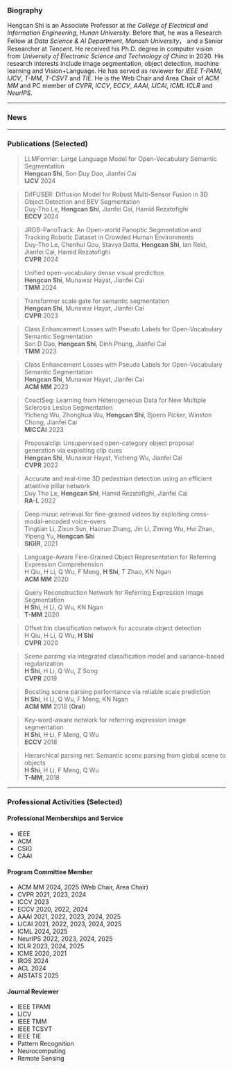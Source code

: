 ###  Biography

Hengcan Shi is an Associate Professor at *the College of Electrical and Information Engineering*, *Hunan University*. Before that, he was a Research Fellow at *Data Science & AI Department*, *Monash University*， and a Senior Researcher at *Tencent*. He received his Ph.D. degree in computer vision from *University of Electronic Science and Technology of China* in 2020. His research interests include image segmentation, object detection, machine learning and Vision+Language. He has served as reviewer for *IEEE T-PAMI*, *IJCV*, *T-MM*, *T-CSVT* and *TIE*. He is the Web Chair and Area Chair of *ACM MM* and PC member of *CVPR*, *ICCV*, *ECCV*, *AAAI*, *IJCAI*, *ICML* *ICLR* and *NeurIPS*.

****
###  News

****
###  Publications (Selected)

>LLMFormer: Large Language Model for Open-Vocabulary Semantic Segmentation   
>**Hengcan Shi**, Son Duy Dao, Jianfei Cai   
>**IJCV** 2024 

>DifFUSER: Diffusion Model for Robust Multi-Sensor Fusion in 3D Object Detection and BEV Segmentation   
>Duy-Tho Le, **Hengcan Shi**, Jianfei Cai, Hamid Rezatofighi   
>**ECCV** 2024 

>JRDB-PanoTrack: An Open-world Panoptic Segmentation and Tracking Robotic Dataset in Crowded Human Environments  
>Duy-Tho Le, Chenhui Gou, Stavya Datta, **Hengcan Shi**, Ian Reid, Jianfei Cai, Hamid Rezatofighi   
>**CVPR** 2024 

>Unified open-vocabulary dense visual prediction   
>**Hengcan Shi**, Munawar Hayat, Jianfei Cai   
>**TMM** 2024

>Transformer scale gate for semantic segmentation  
>**Hengcan Shi**, Munawar Hayat, Jianfei Cai  
>**CVPR** 2023

>Class Enhancement Losses with Pseudo Labels for Open-Vocabulary Semantic Segmentation   
>Son D Dao, **Hengcan Shi**, Dinh Phung, Jianfei Cai    
>**TMM** 2023

>Class Enhancement Losses with Pseudo Labels for Open-Vocabulary Semantic Segmentation   
>**Hengcan Shi**, Munawar Hayat, Jianfei Cai  
>**ACM MM** 2023

>CoactSeg: Learning from Heterogeneous Data for New Multiple Sclerosis Lesion Segmentation  
>Yicheng Wu, Zhonghua Wu, **Hengcan Shi**, Bjoern Picker, Winston Chong, Jianfei Cai   
>**MICCAI** 2023

>Proposalclip: Unsupervised open-category object proposal generation via exploiting clip cues  
>**Hengcan Shi**, Munawar Hayat, Yicheng Wu, Jianfei Cai  
>**CVPR** 2022

>Accurate and real-time 3D pedestrian detection using an efficient attentive pillar network   
>Duy Tho Le, **Hengcan Shi**, Hamid Rezatofighi, Jianfei Cai   
>**RA-L** 2022

>Deep music retrieval for fine-grained videos by exploiting cross-modal-encoded voice-overs   
>Tingtian Li, Zixun Sun, Haoruo Zhang, Jin Li, Ziming Wu, Hui Zhan, Yipeng Yu, **Hengcan Shi**  
>**SIGIR**, 2021

>Language-Aware Fine-Grained Object Representation for Referring Expression Comprehension  
>H Qiu, H Li, Q Wu, F Meng, **H Shi**, T Zhao, KN Ngan  
>**ACM MM** 2020

>Query Reconstruction Network for Referring Expression Image Segmentation  
>**H Shi**, H Li, Q Wu, KN Ngan   
>**T-MM** 2020

>Offset bin classification network for accurate object detection  
>H Qiu, H Li, Q Wu, **H Shi**   
>**CVPR** 2020

>Scene parsing via integrated classification model and variance-based regularization  
>**H Shi**, H Li, Q Wu, Z Song     
>**CVPR** 2019 

>Boosting scene parsing performance via reliable scale prediction  
>**H Shi**, H Li, Q Wu, F Meng, KN Ngan   
>**ACM MM** 2018 (**Oral**)
 
>Key-word-aware network for referring expression image segmentation  
>**H Shi**, H Li, F Meng, Q Wu  
>**ECCV** 2018
   
>Hierarchical parsing net: Semantic scene parsing from global scene to objects  
>**H Shi**, H Li, F Meng, Q Wu   
>**T-MM**, 2018


****
###  Professional Activities (Selected)
#### Professional Memberships and Service
* IEEE
* ACM
* CSIG
* CAAI

#### Program Committee Member
* ACM MM 2024, 2025 (Web Chair, Area Chair)
* CVPR 2021, 2023, 2024
* ICCV 2023
* ECCV 2020, 2022, 2024
* AAAI 2021, 2022, 2023, 2024, 2025
* IJCAI 2021, 2022, 2023, 2024, 2025
* ICML 2024, 2025 
* NeurIPS 2022, 2023, 2024, 2025
* ICLR 2023, 2024, 2025
* ICME 2020, 2021
* IROS 2024
* ACL 2024
* AISTATS 2025

#### Journal Reviewer
* IEEE TPAMI
* IJCV
* IEEE TMM
* IEEE TCSVT
* IEEE TIE
* Pattern Recognition
* Neurocomputing
* Remote Sensing

